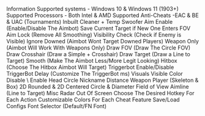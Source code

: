 Information Supported systems - Windows 10 & Windows 11 (1903+) Supported Processors - Both Intel & AMD Supported Anti-Cheats -EAC & BE & UAC (Tournaments) Inbuilt Cleaner + Temp Swoofer Aim Enable (Enable/Disable The Aimbot) Save Current Target if New One Enters FOV Aim Lock (Remove All Smoothing) Visibility Check (Check if Enemy is Visible) Ignore Downed (Aimbot Wont Target Downed Players) Weapon Only (Aimbot Will Work With Weapons Only) Draw FOV (Draw The Circle FOV) Draw Crosshair (Draw a Simple + Crosshair) Draw Target (Draw a Line to Target) Smooth (Make The Aimbot Less/More Legit Looking) Hitbox (Choose The Hitbox Aimbot Will Target) Triggerbot Enable/Disable TriggerBot Delay (Customize The TriggerBot ms) Visuals Visible Color Disable \ Enable Head Circle Nickname Distance Weapon Player (Skeleton & Box) 2D Rounded & 2D Centered Circle & Diameter Field of View Aimline (Line to Target) Misc Radar Out Of Screen Choose The Desired Hotkey For Each Action Customizable Colors For Each Cheat Feature Save/Load Configs Font Selector (Default/FN Font)

